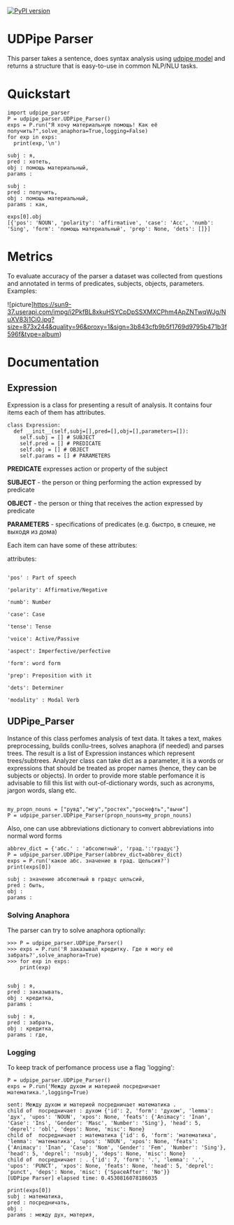 [![PyPI version](https://badge.fury.io/py/udpipe-parser.svg)](https://pypi.org/project/udpipe-parser/)

# UDPipe Parser

This parser takes a sentence, does syntax analysis using [udpipe model](https://github.com/ufal/udpipe) and returns a structure that is easy-to-use in
common NLP/NLU tasks. 

# Quickstart

```
import udpipe_parser
P = udpipe_parser.UDPipe_Parser()
exps = P.run("Я хочу материальную помощь! Как её получить?",solve_anaphora=True,logging=False)
for exp in exps:
  print(exp,'\n')

subj : я, 
pred : хотеть, 
obj : помощь материальный, 
params :  

subj : 
pred : получить, 
obj : помощь материальный, 
params : как,

exps[0].obj
[{'pos': 'NOUN', 'polarity': 'affirmative', 'case': 'Acc', 'numb': 'Sing', 'form': 'помощь материальный', 'prep': None, 'dets': []}]

```

# Metrics 

To evaluate accuracy of the parser a dataset was collected from questions and annotated in terms of predicates, subjects, objects, parameters. Examples:

![picture]https://sun9-37.userapi.com/impg/i2PkfBL8xkuHSYCpDpSSXMXCPhm4ApZNTwqWJg/NuXV83j1Ci0.jpg?size=873x244&quality=96&proxy=1&sign=3b843cfb9b5f1769d9795b471b3f596f&type=album)


# Documentation

## Expression

Expression is a class for presenting a result of analysis. It contains four items each of them has attributes.

```
class Expression:
  def __init__(self,subj=[],pred=[],obj=[],parameters=[]):
    self.subj = [] # SUBJECT
    self.pred = [] # PREDICATE
    self.obj = [] # OBJECT
    self.params = [] # PARAMETERS

```

**PREDICATE** expresses action or property of the subject

**SUBJECT** -  the person or thing performing the action expressed by predicate

**OBJECT** -  the person or thing that receives the action expressed by predicate 

**PARAMETERS** - specifications of predicates (e.g. быстро, в спешке, не выходя из дома)

Each item can have some of these attributes:

attributes:

```

'pos' : Part of speech

'polarity': Affirmative/Negative

'numb': Number

'case': Case

'tense': Tense

'voice': Active/Passive

'aspect': Imperfective/perfective

'form': word form

'prep': Preposition with it

'dets': Determiner

'modality' : Modal Verb

```


## UDPipe_Parser

Instance of this class perfomes analysis of text data. It takes a text, makes preprocessing, builds conllu-trees, solves anaphora (if needed) and parses trees.
The result is a list of Expression instances which represent trees/subtrees. Analyzer class can take dict as a parameter, it is a words or expressions that should be 
treated as proper names (hence, they can be subjects or objects). In order to provide more stable perfomance it is advisable to fill this list with out-of-dictionary words,
such as acronyms, jargon words, slang etc.

```

my_propn_nouns = ["рувд","мгу","ростех","роснефть","вычи"]
P = udpipe_parser.UDPipe_Parser(propn_nouns=my_propn_nouns)

```

Also, one can use abbreviations dictionary to convert abbreviations into normal word forms

```
abbrev_dict = {'абс.' : 'абсолютный', 'град.':'градус'}
P = udpipe_parser.UDPipe_Parser(abbrev_dict=abbrev_dict)
exps = P.run('какое абс. значение в град. Цельсия?')
print(exps[0])

subj : значение абсолютный в градус цельсий, 
pred : быть, 
obj : 
params :

```

### Solving Anaphora 

The parser can try to solve anaphora optionally:

```
>>> P = udpipe_parser.UDPipe_Parser()
>>> exps = P.run('Я заказывал кредитку. Где я могу её забрать?',solve_anaphora=True)
>>> for exp in exps:
	print(exp)

	
subj : я, 
pred : заказывать, 
obj : кредитка, 
params : 

subj : я, 
pred : забрать, 
obj : кредитка, 
params : где, 

```

### Logging 

To keep track of perfomance process use a flag 'logging':

```
P = udpipe_parser.UDPipe_Parser()
exps = P.run('Между духом и материей посредничает математика.',logging=True)

sent: Между духом и материей посредничает математика .
child of  посредничает : духом {'id': 2, 'form': 'духом', 'lemma': 'дух', 'upos': 'NOUN', 'xpos': None, 'feats': {'Animacy': 'Inan', 'Case': 'Ins', 'Gender': 'Masc', 'Number': 'Sing'}, 'head': 5, 'deprel': 'obl', 'deps': None, 'misc': None}
child of  посредничает : математика {'id': 6, 'form': 'математика', 'lemma': 'математика', 'upos': 'NOUN', 'xpos': None, 'feats': {'Animacy': 'Inan', 'Case': 'Nom', 'Gender': 'Fem', 'Number': 'Sing'}, 'head': 5, 'deprel': 'nsubj', 'deps': None, 'misc': None}
child of  посредничает : . {'id': 7, 'form': '.', 'lemma': '.', 'upos': 'PUNCT', 'xpos': None, 'feats': None, 'head': 5, 'deprel': 'punct', 'deps': None, 'misc': {'SpaceAfter': 'No'}}
[UDPipe Parser] elapsed time: 0.4530816078186035

print(exps[0])
subj : математика, 
pred : посредничать, 
obj : 
params : между дух, материя, 

```
